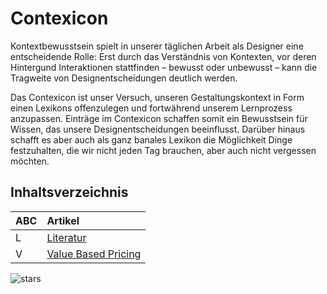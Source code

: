 # Contexicon

Kontextbewusstsein spielt in unserer täglichen Arbeit als Designer eine entscheidende Rolle: Erst durch das Verständnis von Kontexten, vor deren Hintergund Interaktionen stattfinden – bewusst oder unbewusst – kann die Tragweite von Designentscheidungen deutlich werden.

Das Contexicon ist unser Versuch, unseren Gestaltungskontext in Form einen Lexikons offenzulegen und fortwährend unserem Lernprozess anzupassen. Einträge im Contexicon schaffen somit ein Bewusstsein für Wissen, das unsere Designentscheidungen beeinflusst. Darüber hinaus schafft es aber auch als ganz banales Lexikon die Möglichkeit Dinge festzuhalten, die wir nicht jeden Tag brauchen, aber auch nicht vergessen möchten.


## Inhaltsverzeichnis

| ABC | Artikel |
|:-|:---|
| L | [Literatur](Literatur.md) |
| V | [Value Based Pricing](Valuebased-pricing.md) |

[stars_two]: https://handtwolber.github.io/Contexicon/assets/icons/stars_two.svg

![stars][stars_two]
